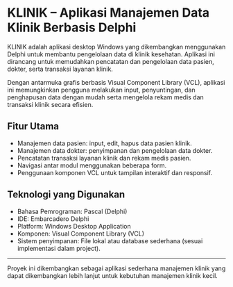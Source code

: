 # KLINIK – Aplikasi Manajemen Data Klinik Berbasis Delphi

KLINIK adalah aplikasi desktop Windows yang dikembangkan menggunakan Delphi untuk membantu pengelolaan data di klinik kesehatan. Aplikasi ini dirancang untuk memudahkan pencatatan dan pengelolaan data pasien, dokter, serta transaksi layanan klinik.

Dengan antarmuka grafis berbasis Visual Component Library (VCL), aplikasi ini memungkinkan pengguna melakukan input, penyuntingan, dan penghapusan data dengan mudah serta mengelola rekam medis dan transaksi klinik secara efisien.

## Fitur Utama

- Manajemen data pasien: input, edit, hapus data pasien klinik.  
- Manajemen data dokter: penyimpanan dan pengelolaan data dokter.  
- Pencatatan transaksi layanan klinik dan rekam medis pasien.  
- Navigasi antar modul menggunakan beberapa form.  
- Penggunaan komponen VCL untuk tampilan interaktif dan responsif.

## Teknologi yang Digunakan

- Bahasa Pemrograman: Pascal (Delphi)  
- IDE: Embarcadero Delphi  
- Platform: Windows Desktop Application  
- Komponen: Visual Component Library (VCL)  
- Sistem penyimpanan: File lokal atau database sederhana (sesuai implementasi dalam project).

---

Proyek ini dikembangkan sebagai aplikasi sederhana manajemen klinik yang dapat dikembangkan lebih lanjut untuk kebutuhan manajemen klinik kecil.



